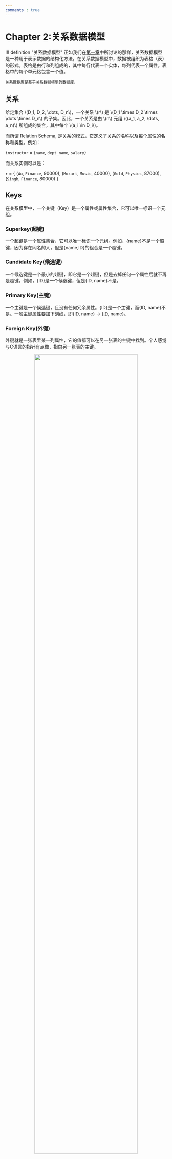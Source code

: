 ```yaml
---
comments : true
---
```


# Chapter 2:关系数据模型

!!! definition "关系数据模型"
    正如我们在[第一章](./ch1.md/#data-models数据模型)中所讨论的那样，关系数据模型是一种用于表示数据的结构化方法。在关系数据模型中，数据被组织为表格（表）的形式。表格是由行和列组成的，其中每行代表一个实体，每列代表一个属性。表格中的每个单元格包含一个值。

    关系数据库是基于关系数据模型的数据库。

## 关系

给定集合 \\(D_1, D_2, \dots, D_n\\)，一个关系 \\(r\\) 是 \\(D_1 \times D_2 \times \dots \times D_n\\) 的子集。因此，一个关系是由 \\(n\\) 元组 \\((a_1, a_2, \dots, a_n)\\) 所组成的集合，其中每个 \\(a_i \in D_i\\)。

而所谓 Relation Schema, 是关系的模式，它定义了关系的名称以及每个属性的名称和类型。例如：

`instructor` = {`name`, `dept_name`, `salary`}

而关系实例可以是：

`r` = { (`Wu`, `Finance`, 90000),
      (`Mozart`, `Music`, 40000),
      (`Gold`, `Physics`, 87000),
      (`Singh`, `Finance`, 80000) }

## Keys

在关系模型中，一个关键（Key）是一个属性或属性集合，它可以唯一标识一个元组。

### Superkey(超键)

一个超键是一个属性集合，它可以唯一标识一个元组。例如，{name}不是一个超键，因为存在同名的人，但是{name,ID}的组合是一个超键。

### Candidate Key(候选键)

一个候选键是一个最小的超键，即它是一个超键，但是去掉任何一个属性后就不再是超键。例如，{ID}是一个候选键，但是{ID, name}不是。

### Primary Key(主键)

一个主键是一个候选键，且没有任何冗余属性。{ID}是一个主键，而{ID, name}不是。一般主键属性要加下划线，即{ID, name} -> {<u>ID</u>, name}。

### Foreign Key(外键)

外键就是一张表里某一列属性，它的值都可以在另一张表的主键中找到。个人感觉与C语言的指针有点像，指向另一张表的主键。

<div align="center">
    <img src="../../../image/i109.png" width="80%">
</div>

---

<div align="center">
<img src="../../../image/i110.png" width="80%">
</div>


外键需要参照完整性(Referential integrity)约束，即外键的值必须在被参照的表的主键中存在。

---

## 模式图

有了主键与外键的概念，我们可以画出模式图。例如：

!!! example "大学数据库"
    ![](../../image/i111.png)

---

## 关系查询语言

关系查询语言是用于查询数据库的语言，它可以分为两类：

1. **关系代数**：关系代数是一种形式化的查询语言，它使用一组操作来操作关系。这些操作包括选择、投影、连接、并、差、交等。

2. **关系演算**：关系演算是一种声明性的查询语言，它描述了所需的数据，而不是如何获取数据。关系演算分为两种：元组关系演算和域关系演算。

上面两类语言在计算上是等价的，即可以相互转换。

### 六类基本操作

我们一般使用关系代数来查询数据库，分为如下六类:

#### Select:$\sigma$

选择操作，选择满足条件的元组。表示为$\sigma_{condition}(relation)$。condition是由属性，常量和逻辑运算符(和离散数学一样，使用 \(\lor\), \(\land\), \(\lnot\))组成的条件。例如：$\sigma_{dept_name='Finance'}(instructor)$, 选择出`dept_name`为`Finance`的元组;$\sigma_{salary>80000}(instructor)$, 选择出`salary`大于`80000`的元组。
    <div align="center">
    <img src="../../../image/i112.png" width="60%">
    </div>


#### Project:$\Pi$
    
投影操作，选择满足条件的属性。表示为$\Pi_{attribute}(relation)$。例如：$\Pi_{name, dept_name}(instructor)$, 选择出`name`和`dept_name`属性,组成一个新的关系。
    
<div align="center">
    <img src="../../../image/i113.png" width="60%">
    </div>

#### Union:$\cup$

并操作，合并两个关系。被合并的两个关系必须满足如下条件：

1. 两个关系的属性数目(arity)相同。

2. 属性的域(domain)是兼容的。

例如，要找到所以2009年秋学期与2010年春学期的课，可以这样写：

$\Pi_{course_id}(\sigma_{semester='Fall' \land year=2009}(section)) \cup \Pi_{course_id}(\sigma_{semester='Spring' \land year=2010}(section))$

<div align="center">
    <img src="../../../image/i114.png" width="60%">
    </div>

#### Set Difference:$-$

差操作，返回两个关系的差集。

例如，要找到所有2009年秋学期但不是2010年春学期的课，可以这样写：

$\Pi_{course_id}(\sigma_{semester='Fall' \land year=2009}(section)) - \Pi_{course_id}(\sigma_{semester='Spring' \land year=2010}(section))$

<div align="center">
    <img src="../../../image/i115.png" width="60%">
    </div>

#### Cartesian Product:$\times$

笛卡尔积操作，返回两个关系的笛卡尔积。

例如，要找到所有教授和他们的课程，可以这样写：

$\sigma_{instructor.ID=teaches.ID}(instructor \times teaches)$

<div align="center">
    <img src="../../../image/i116.png" width="60%">
    </div>

注意，两个关系要笛卡尔乘积，需要它们的属性不同。如果有相同的属性名，那么需要用rename操作。

#### Rename:$\rho$

重命名操作，重命名关系或属性。
假设有一个名为 `instructor` 的关系，包含属性 `ID` 和 `name`。

1.  **重命名关系**：

    将 `instructor` 关系重命名为 `professor`：

    $$
        \rho_{professor}(instructor)
        $$

2.  **重命名属性**：

    将 `instructor` 关系中的 `ID` 属性重命名为 `instructor_id`：

    $$
        \rho_{instructor_id, name}(instructor)
        $$

3.  **同时重命名关系和属性**：

    将 `instructor` 关系重命名为 `professor`，并将 `ID` 属性重命名为 `instructor_id`：

    $$
        \rho_{professor(instructor_id, name)}(instructor)
    $$

#### Example

!!! note "🌰"
    === "T1"
        ??? general "Find the names of all instructors in the Physics department, along with the course_id of all courses they have taught"

            $\Pi_{instructor.name,course\text{_}id}(\sigma_{dept\text{_}name="Physics"}(\sigma_{instructor.id=teaches.id}(instructor \times teaches)))$


### Additional Operations

#### Intersection:$\cap$

交操作，返回两个关系的交集。使用公式：

$$
    R \cap S = R - (R - S)
    $$

#### Natural Join:$\bowtie$

自然连接操作，返回两个关系的连接。自然连接是一种特殊的笛卡尔积，它只返回那些在连接属性($R \cap S$)上相等的元组。自然连接满足结合律和交换律。

#### Theta Jion

在自然连接的基础上加上一个条件。

写作：

$$
    R \bowtie_{condition} S
    $$

#### Outer Join: 外连接操作

返回两个关系的连接，同时返回那些在连接属性上不相等的元组。不存在的值用NULL填充。

对于下图的数据表：
<div align="center">
    <img src="../../../image/i117.png" width="60%">
    </div>

1. Left Outer Join: 返回左关系的所有元组，同时返回那些在连接属性上相等的右关系的元组。

    <div align="center">
    <img src="../../../image/i118.png" width="60%">
    </div>

2. Right Outer Join: 返回右关系的所有元组，同时返回那些在连接属性上相等的左关系的元组。

    <div align="center">
    <img src="../../../image/i119.png" width="60%">
    </div>

3. Full Outer Join: 返回两个关系的所有元组，同时返回那些在连接属性上相等的元组。

    <div align="center">
    <img src="../../../image/i120.png" width="60%">
    </div>

??? tips "外连接的表示？"
    ![](../../image/i121.png)

####  半连接操作

半连接会从关系 r 中选择那些与关系 s 中至少一个元组满足连接条件$\theta$的元组。通俗的说，半连接是一种存在性测试，它检查关系 r 中的元组在关系 s 中是否存在满足特定条件的匹配项。

对于命令：select name from instructor where exists (select * from teaches where instructor.ID = teaches.ID and teaches.year = 2022)

1. 选择出 teaches 表中 year 为 2022 的元组。

2. 选择出 instructor 表中 ID 与 teaches 表中 ID 相等的元组。

3. 选择出 instructor 表中 name 属性。

就可以写为如下的半连接：

<div align="center">
    <img src="../../../image/i122.png" width="60%">
    </div>

#### NULL Values

与Null的比较会得到一个新的布尔值：Unknown。

1. Or: True or Unknown = True, False or Unknown = Unknown, Unknown or Unknown = Unknown.

2. And: True and Unknown = Unknown, False and Unknown = False, Unknown and Unknown = Unknown.

3. Not: Not Unknown = Unknown.

#### Assignment: $\leftarrow$

赋值操作，将一个关系赋值给一个变量。

例如：

$$
R \leftarrow \sigma_{dept_name='Finance'}(instructor)
 $$

这个操作将选择出`dept_name`为`Finance`的元组，并将其赋值给变量`R`。


#### Division: $\div$

除法操作，返回两个关系的商。

!!! definition "商的定义"
    给定关系 r(R) 和 s(S)，其中 S 是 R 的子集，r $\div$ s 是满足以下条件的最大关系 t(R-S)：
        
    $$
    t \times s \subseteq r
    $$

简单来说，关系 `r` 除以关系 `s` 的结果是一个关系 `t`，`t` 包含 `r` 中所有与 `s` 中的元组组合后仍然在 `r` 中的元组。

除法可以使用如下的公式表示：

$$
    temp1 \leftarrow \Pi_{R-S}(r) 
    $$


$$
    temp2 \leftarrow \Pi_{R-S}((temp1 \times s) - \Pi_{R-S,S}(r))
    $$


$$
    result \leftarrow temp1 - temp2
    $$

**解释：**

1.  **temp1**:  首先，我们通过投影操作 $\Pi_{R-S}(r)$，从关系 `r` 中选择所有不在关系 `s` 中的属性（R-S），并将结果存储在 `temp1` 中。这相当于找到所有可能出现在结果关系 `t` 中的元组。

2.  **temp2**:  接下来，我们计算 `temp2`。
        *   `(temp1 × s)`:  我们计算 `temp1` 和 `s` 的笛卡尔积。这将 `temp1` 中的每个元组与 `s` 中的每个元组组合在一起。
        *   `\Pi_{R-S,S}(r)`:  我们从关系 `r` 中投影出属性 R-S 和 S，也就是关系 r 的所有属性。
        *   `(temp1 × s) - \Pi_{R-S,S}(r)`:  我们从 `temp1 × s` 中减去 `\Pi_{R-S,S}(r)`。这将删除所有在 `r` 中存在的 `temp1` 和 `s` 的组合。剩下的元组就是那些与 `s` 组合后不在 `r` 中的 `temp1` 元组。
        *   `\Pi_{R-S}((temp1 \times s) - \Pi_{R-S,S}(r))`:  我们从结果中投影出属性 R-S。这将删除所有与 `s` 组合后不在 `r` 中的 `temp1` 元组。

3.  **result**:  最后，我们计算 `temp1 - temp2`。这将从 `temp1` 中删除所有与 `s` 组合后不在 `r` 中的元组。剩下的元组就是关系 `r` 除以关系 `s` 的结果。

### Extended Operations

#### Generalized Projection

在投影操作中允许使用表达式。

例如：

$\Pi_{name, salary*1.1}(instructor)$

#### Aggregation

聚合操作用于对关系中的元组进行汇总计算。它可以分为两种情况：

1.  **没有分组的聚合**:

    当没有指定分组属性时，聚合函数将应用于关系中的所有元组，计算出一个单一的结果。

    表示形式：

    $$
    \gamma_{agg\_func(attribute)}(relation)
    $$

    例如，计算所有教师的平均工资：

    $$
    \gamma_{AVG(salary)}(instructor)
    $$

2.  **有分组的聚合**:

    当指定了分组属性时，关系将首先按照这些属性进行分组，然后聚合函数将分别应用于每个组中的元组，计算出每个组的结果。

    表示形式：

    $$
    \sideset{_{grouping\_attribute_1, \dots, grouping\_attribute_n}}{} \gamma_{agg\_func(attribute)} (relation)
    $$

    例如，按照部门计算教师的平均工资：

    $$
    \sideset{_{dept\_name}}{AVG(salary)}\gamma (instructor)
    $$

在这个例子中，`dept_name` 是分组属性，`AVG(salary)` 是聚合函数。结果将包含每个部门的名称以及该部门教师的平均工资。

<div align="center">
    <img src="../../../image/i123.png" width="80%">
    </div>